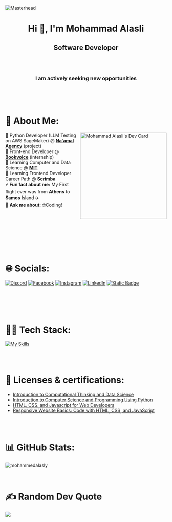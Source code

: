 ![Masterhead](https://scrimba.com/articles/content/images/2022/08/Frontend-Developer-vs-Web-Designer-1.png)
<h1 align="center">Hi 👋, I'm Mohammad Alasli</h1>
<h2 align="center">Software Developer</h2>
<br>
<br>

<h3 align="center">I am actively seeking new opportunities</h3>

<br>
<br>
<br>

# 💫 About Me:
<a href="https://app.daily.dev/mohammadalasli"><img src="https://api.daily.dev/devcards/v2/a4pCthsyxklqyBIousd3N.png?type=default&r=myp" align="right" width="270" alt="Mohammad Alasli's Dev Card"/></a>
<p>
💼 Python Developer (LLM Testing on AWS SageMaker) @ <strong><a href="https://naamal.org/">Na'amal Agency</a></strong> (project)<br>
💼 Front-end Developer @ <strong><a href="https://bookvoice.gr/">Bookvoice</a></strong> (internship)<br>
🌱 Learning Computer and Data Science @ <strong><a href="https://emergingtalent.mit.edu/">MIT</a></strong><br>
🌱 Learning Frontend Developer Career Path @ <strong><a href="https://scrimba.com/learn/frontend">Scrimba</a></strong><br>
 ⚡ <strong>Fun fact about me:</strong> My First flight ever was from <strong>Athens</strong> to <strong>Samos</strong> Island ✈️<br>
💬 <strong>Ask me about:</strong> 🤓Coding!<br>
</p>

<br>
<br>
<br>
<br>
<br>
<br>
<br>

# 🌐 Socials:
[![Discord](https://img.shields.io/badge/Discord-%237289DA.svg?logo=discord&logoColor=white)](https://discord.gg/#4488) [![Facebook](https://img.shields.io/badge/Facebook-%231877F2.svg?logo=Facebook&logoColor=white)](https://facebook.com/https://web.facebook.com/mohammed.alasly.1/) [![Instagram](https://img.shields.io/badge/Instagram-%23E4405F.svg?logo=Instagram&logoColor=white)](https://instagram.com/mohammad_alasli) [![LinkedIn](https://img.shields.io/badge/LinkedIn-%230077B5.svg?logo=linkedin&logoColor=white)](https://linkedin.com/in/mohammedalasli)
<a href="https://drive.google.com/drive/folders/1KiUuqVph3jU6f24ZWav8FX57k1vf4Bq4"><img alt="Static Badge" src="https://img.shields.io/badge/Download_My_CV-blue"></a>

<br>
<br>
<br>
<br>

# 👨‍💻 Tech Stack:

[![My Skills](https://skillicons.dev/icons?i=js,html,css,react,git,tailwind,svelte,figma,vite,nodejs,nextjs,ts,firebase,py,flask)](https://skillicons.dev)

<br>
<br>

# 📜 Licenses & certifications:
<ul>
  <li><a href="https://courses.edx.org/certificates/c026b100bb4d4bd58aff2c13913e281a">Introduction to Computational Thinking and Data Science</a>
  </li>
  <li><a href="https://courses.edx.org/certificates/eb7038e2e651456998377902dab700ca">Introduction to Computer Science and Programming Using Python</a>
  </li>
  <li><a href="https://coursera.org/share/fe7bc788e4001d4d2c9829380e2fa1bf">HTML, CSS, and Javascript for Web Developers</a>
  </li>
  <li><a href="https://coursera.org/share/c6b53dce4e3853b215b63e7c389613eb">Responsive Website Basics: Code with HTML, CSS, and JavaScript</a>
  </li>
</ul>
<br>
<br>

# 📊 GitHub Stats:

![mohammedalasly](https://github-readme-stats.vercel.app/api/top-langs/?username=mohammedalasly&theme=default&hide_border=false&include_all_commits=false&count_private=false&layout=compact)

<br>

# ✍️ Random Dev Quote
![](https://quotes-github-readme.vercel.app/api?type=horizontal&theme=radical)

<!--### 😂 Random Dev Mem-->
<!--<img src='https://randommeme-five.vercel.app/' style="height: 300px;"/>-->
